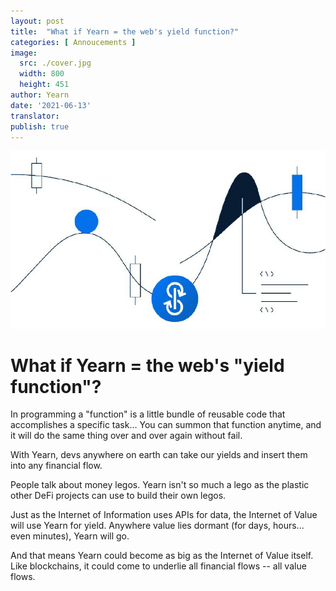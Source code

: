 ```yaml
---
layout: post
title:  "What if Yearn = the web's yield function?"
categories: [ Annoucements ]
image:
  src: ./cover.jpg
  width: 800
  height: 451
author: Yearn
date: '2021-06-13'
translator:
publish: true
---
```


![](yield1.jpg)

# What if Yearn = the web's "yield function"?

In programming a "function" is a little bundle of reusable code that accomplishes a specific task… You can summon that function anytime, and it will do the same thing over and over again without fail.

With Yearn, devs anywhere on earth can take our yields and insert them into any financial flow.

People talk about money legos. Yearn isn't so much a lego as the plastic other DeFi projects can use to build their own legos.

Just as the Internet of Information uses APIs for data, the Internet of Value will use Yearn for yield. Anywhere value lies dormant (for days, hours... even minutes), Yearn will go.

And that means Yearn could become as big as the Internet of Value itself. Like blockchains, it could come to underlie all financial flows -- all value flows.
